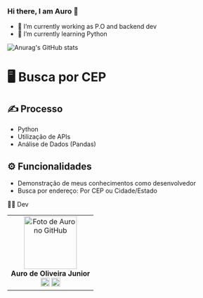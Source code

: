 ### Hi there, I am Auro 👋


- 🔭 I’m currently working as P.O and backend dev
- 🌱 I’m currently learning Python

![Anurag's GitHub stats](https://github-readme-stats.vercel.app/api?username=aurojr&show_icons=true&theme=radical)

# 🖥️ Busca por CEP
  
## ✍️ Processo        
- Python    
- Utilização de APIs      
- Análise de Dados (Pandas)      

## ⚙ Funcionalidades      
- Demonstração de meus conhecimentos como desenvolvedor      
- Busca por endereço: Por CEP ou Cidade/Estado     
<!-- >Acesse a página on-line: <a href="https://portifolio-kelvin.vercel.app/" target=_blank> Portfólio Kelvin Charles Cruz </a>   
🖱️ A página <img src="src/design/portfolio.gif" alt="Imagem exibindo a versão desktop  do site">   -->
👩‍💻 Dev

<table align="center">
    <tr>
     <td align="center">
            <div>
                <img src="https://media.licdn.com/dms/image/C4D03AQFEjNLUHwIF6Q/profile-displayphoto-shrink_200_200/0/1662747684527?e=1687392000&v=beta&t=F1N4uu2yCDZBgmtVEVv0uab1Vif3Xqir-Qi0-0xCwh0" width="120px;" alt="Foto de Auro no GitHub"/><br>
                <b> Auro de Oliveira Junior </b><br>
                <a href="https://www.linkedin.com/in/aurojr/" alt="Linkedin"><img src="https://img.shields.io/badge/LinkedIn-0077B5?style=for-the-badge&logo=linkedin&logoColor=white" height="20"></a>
                <a href="https://github.com/aurojr/" alt="GitHub"><img src="https://img.shields.io/badge/GitHub-100000?style=for-the-badge&logo=github&logoColor=white" height="20"></a>
            </div>
        </td> 
    </tr>
</table>
